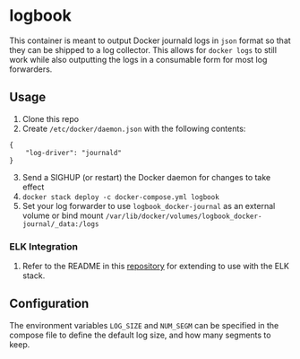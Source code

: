 # logbook

This container is meant to output Docker journald logs in `json` format so that they can be shipped to a log collector. This allows for `docker logs` to still work while also outputting the logs in a consumable form for most log forwarders.

## Usage

1. Clone this repo
2. Create `/etc/docker/daemon.json` with the following contents:
```
{
    "log-driver": "journald"
}
```
3. Send a SIGHUP (or restart) the Docker daemon for changes to take effect
4. `docker stack deploy -c docker-compose.yml logbook`
5. Set your log forwarder to use `logbook_docker-journal` as an external volume or bind mount `/var/lib/docker/volumes/logbook_docker-journal/_data:/logs`

### ELK Integration

1. Refer to the README in this [repository](https://github.com/ahromis/swarm-elk/tree/master/logstash) for extending to use with the ELK stack.

## Configuration

The environment variables `LOG_SIZE` and `NUM_SEGM` can be specified in the compose file to define the default log size, and how many segments to keep.
